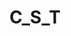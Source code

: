 ---
title: C_S_T
crosslinks:
- conspiracy
- holofractal
- AlternativeHistory
- Retconned
- ShrugLifeSyndicate
- magnora7
- chrisolivertimes
- ConspiracyII
- C_D_T
- The_Donald
- sorceryofthespectacle
- AskReddit
- New_American_System
- TargetedEnergyWeapons
- conspiracyundone
- predictions
- acloudrift
- Echerdex
- TruthLeaks
- Psychonaut
---